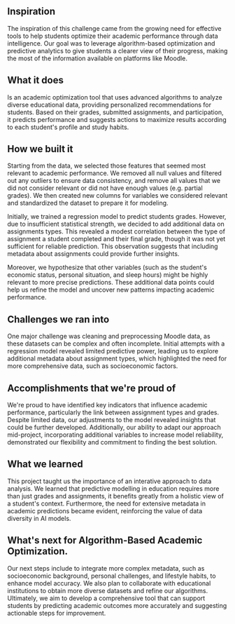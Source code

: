 ## Inspiration
The inspiration of this challenge came from the growing need for effective tools to help students optimize their academic performance through data intelligence. Our goal was to leverage algorithm-based optimization and predictive analytics to give students a clearer view of their progress, making the most of the information available on platforms like Moodle. 

## What it does
Is an academic optimization tool that uses advanced algorithms to analyze diverse educational data, providing personalized recommendations for students. Based on their grades, submitted assignments, and participation, it predicts performance and suggests actions to maximize results according to each student's profile and study habits. 

## How we built it

Starting from the data, we selected those features that seemed most relevant to academic performance. We removed all null values and filtered out any outliers to ensure data consistency, and remove all values that we did not consider relevant or did not have enough values (e.g. partial grades). We then created new columns for variables we considered relevant and standardized the dataset to prepare it for modeling. 

Initially, we trained a regression model to predict students grades. However, due to insufficient statistical strength, we decided to add additional data on assignments types. This revealed a modest correlation between the type of assignment a student completed and their final grade, though it was not yet sufficient for reliable prediction. This observation suggests that including metadata about assignments could provide further insights. 

Moreover, we hypothesize that other variables (such as the student's economic status, personal situation, and sleep hours) might be highly relevant to more precise predictions. These additional data points could help us refine the model and uncover new patterns impacting academic performance.

## Challenges we ran into

One major challenge was cleaning and preprocessing Moodle data, as these datasets can be complex and often incomplete. Initial attempts with a regression model revealed limited predictive power, leading us to explore additional metadata about assignment types, which highlighted the need for more comprehensive data, such as socioeconomic factors.

## Accomplishments that we're proud of

We're proud to have identified key indicators that influence academic performance, particularly the link between assignment types and grades. Despite limited data, our adjustments to the model revealed insights that could be further developed. Additionally, our ability to adapt our approach mid-project, incorporating additional variables to increase model reliability, demonstrated our flexibility and commitment to finding the best solution. 

## What we learned

This project taught us the importance of an interative approach to data analysis. We learned that predictive modelling in education requires more than just grades and assignments, it benefits greatly from a holistic view of a student's context. Furthermore, the need for extensive metadata in academic predictions became evident, reinforcing the value of data diversity in AI models. 

## What's next for  Algorithm-Based Academic Optimization.

Our next steps include to integrate more complex metadata, such as socioeconomic background, personal challenges, and lifestyle habits, to enhance model accuracy. We also plan to collaborate with educational institutions to obtain more diverse datasets and refine our algorithms. Ultimately, we aim to develop a comprehensive tool that can support students by predicting academic outcomes more accurately and suggesting actionable steps for improvement. 
